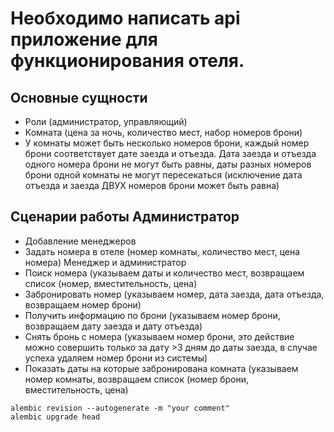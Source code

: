 Необходимо написать api приложение для функционирования отеля. 
===
Основные сущности
---
- Роли (администратор, управляющий)
- Комната (цена за ночь, количество мест, набор номеров брони)
- У комнаты может быть несколько номеров брони, каждый номер брони соответствует дате заезда и отъезда. Дата заезда и отъезда одного номера брони не могут быть равны, даты разных номеров брони одной комнаты не могут пересекаться (исключение дата отъезда и заезда ДВУХ номеров брони может быть равна)

Сценарии работы Администратор
---
- Добавление менеджеров
- Задать номера в отеле (номер комнаты, количество мест, цена номера) Менеджер и администратор
- Поиск номера (указываем даты и количество мест, возвращаем список (номер, вместительность, цена)
- Забронировать номер (указываем номер, дата заезда, дата отъезда, возвращаем номер брони)
- Получить информацию по брони (указываем номер брони, возвращаем дату заезда и дату отъезда)
- Снять бронь с номера (указываем номер брони, это действие можно совершить только за дату >3 дням до даты заезда, в случае успеха удаляем номер брони из системы)
- Показать даты на которые забронирована комната (указываем номер комнаты, возвращаем список (номер брони, вместительность, цена)


```alembic revision --autogenerate -m "your comment"```  
```alembic upgrade head```